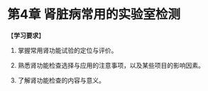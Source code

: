 # 第4章 肾脏病常用的实验室检测

【**学习要求**】

1. 掌握常用肾功能试验的定位与评价。

2. 熟悉肾功能检查选择与应用的注意事项，以及某些项目的影响因素。

3. 了解肾功能检查的内容与意义。